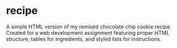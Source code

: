 # recipe
A simple HTML version of my remixed chocolate chip cookie recipe. Created for a web development assignment featuring proper HTML structure, tables for ingredients, and styled lists for instructions.
